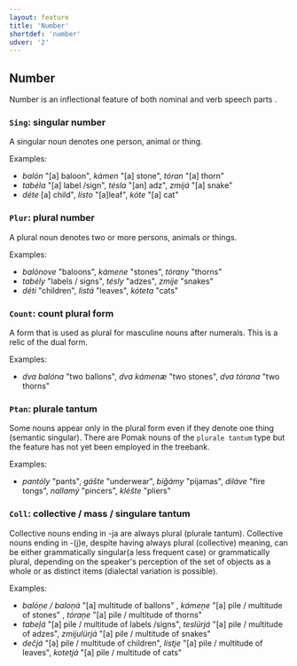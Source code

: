 ```yaml
---
layout: feature
title: 'Number'
shortdef: 'number'
udver: '2'
---
```


## Number

Number is an inflectional feature of both nominal and verb  speech parts .

### <a name="Sing">`Sing`</a>: singular number

A singular noun denotes one person, animal or thing.

Examples:

* _balón_ "[a] baloon", _kámen_ "[a] stone", _tóran_ "[a] thorn"
* _tabéla_ "[a] label /sign", _tésla_ "[an] adz", _zmijá_ "[a] snake"
* _déte_ [a] child", _lísto_ "[a]leaf", _kóte_ "[a] cat"

### <a name="Plur">`Plur`</a>: plural number

A plural noun denotes two or more persons, animals or things.

Examples:

* _balónove_ "baloons", _kámene_ "stones", _tórany_ "thorns"
* _tabély_ "labels / signs", _tésly_ "adzes", _zmíje_ "snakes" 
* _déti_ "children", _listá_ "leaves", _kóteta_ "cats"

### <a name="Count">`Count`</a>: count plural form

A form that is used as plural for masculine nouns after numerals. This is a relic of the dual form.

Examples:

* _dva balóna_ "two ballons", _dva kámenæ_ "two stones", _dva tórana_ "two thorns" 

### <a name="Ptan">`Ptan`</a>: plurale tantum

Some nouns appear only in the plural form even if they denote one thing (semantic singular). 
There are Pomak nouns of the `plurale tantum` type but the feature has not yet been employed in the treebank. 

Examples:

* _pantóly_ "pants", _gášte_ "underwear", _biǧámy_ "pijamas", _diláve_ "fire tongs", _nallamý_ "pincers", _kléšte_ "pliers" 

### <a name="Coll">`Coll`</a>: collective / mass / singulare tantum

Collective nouns ending in -ja are always plural (plurale tantum). Collective nouns ending in -(j)e, despite having always plural (collective) meaning, can be either grammatically singular(a less frequent case) or grammatically plural, depending on the speaker's perception of the set of objects as a whole or as distinct items (dialectal variation is possible). 


Examples:

* _balóņe / baloņá_ "[a] multitude of ballons" , _kámeņe_ "[a] pile / multitude of stones" , _tóraņe_ "[a] pile / multitude of thorns" 
* _tabeļá_ "[a] pile / multitude of labels /signs", _teslürjá_ "[a] pile / multitude of adzes", _zmijulürjá_ "[a] pile / multitude of snakes" 
* _dečjá_ "[a] pile / multitude of children", _lístje_ "[a] pile / multitude of leaves", _kotetjá_ "[a] pile / multitude of cats" 

<!-- Interlanguage links updated So kvě 14 19:02:24 CEST 2022 -->
